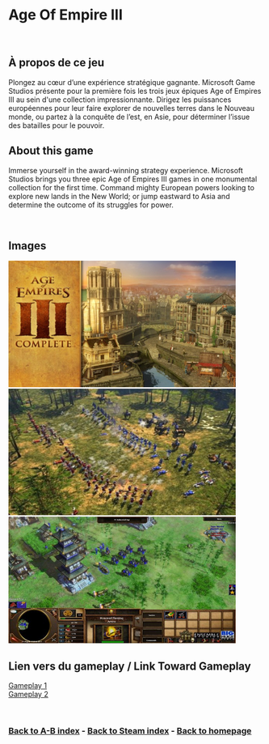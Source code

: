 # Age Of Empire III

<br>

## À propos de ce jeu
Plongez au cœur d’une expérience stratégique gagnante. Microsoft Game Studios présente pour la première fois les trois jeux épiques Age of Empires III au sein d'une collection impressionnante. Dirigez les puissances européennes pour leur faire explorer de nouvelles terres dans le Nouveau monde, ou partez à la conquête de l’est, en Asie, pour déterminer l’issue des batailles pour le pouvoir.  

## About this game
Immerse yourself in the award-winning strategy experience. Microsoft Studios brings you three epic Age of Empires III games in one monumental collection for the first time. Command mighty European powers looking to explore new lands in the New World; or jump eastward to Asia and determine the outcome of its struggles for power.

<br>

## Images
<img src="capsule_616x353.jpg" alt="cover" style="width:450px; height:250px;"/>
<img src="Age-of-Empires-III-Complete-Collection.jpg" alt="AOE II Def edition Image 1" style="width:450px; height:250px;"/>
<img src="23330136.jpg" alt="AOE II Def edition Image 2" style="width:450px; height:250px;"/>

<br>

## Lien vers du gameplay / Link Toward Gameplay

[Gameplay 1](https://www.youtube.com/watch?v=e3Ki6rs7JCk)   
[Gameplay 2](https://www.youtube.com/watch?v=eGQeX2VaKTA)

<br>

### [Back to A-B index](/Steam/A-B/indexAB.html)  -  [Back to Steam index](/Steam/indexSteam.html)  -  [Back to homepage](/)
